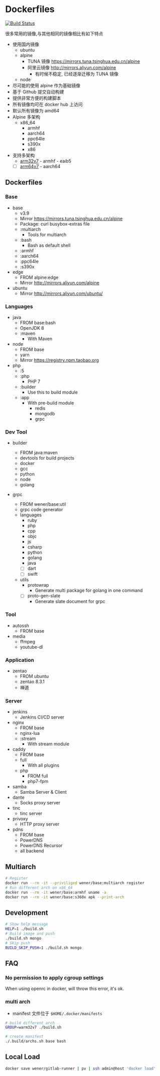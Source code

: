 # Dockerfiles

[![Build Status](https://travis-ci.org/wenerme/dockerfiles.svg?branch=master)](https://travis-ci.org/wenerme/dockerfiles)

很多常用的镜像,与其他相同的镜像相比有如下特点

* 使用国内镜像
  * ubuntu
  * alpine
    * TUNA 镜像 https://mirrors.tuna.tsinghua.edu.cn/alpine
    * 阿里云镜像 http://mirrors.aliyun.com/alpine
      * 有时候不稳定, 已经逐渐迁移为 TUNA 镜像
  * node
  <!--* maven-->
* 尽可能的使用 alpine 作为基础镜像
* 基于 Github 提交自动构建
* 提供非常方便的构建脚本
* 所有镜像均可在 docker hub 上访问
* 默认所有镜像为 amd64
* Alpine 多架构
  * x86_64
    * armhf
    * aarch64
    * ppc64le
    * s390x
    * x86
* 支持多架构
  * [arm32v7](https://hub.docker.com/orgs/warm32v7) - armhf - eaib5
  * [ ] [arm64v7](https://hub.docker.com/orgs/warm64v8) - aarch64

## Dockerfiles

### Base
* base
  * v3.9
  * Mirror https://mirrors.tuna.tsinghua.edu.cn/alpine
  * Package: curl busybox-extras file
  * :multiarch
    * Tools for multiarch
  * :bash
    * Bash as default shell
  * :armhf
  * :aarch64
  * :ppc64le
  * :s390x
* edge
  * FROM alpine:edge
  * Mirror http://mirrors.aliyun.com/alpine
* ubuntu
  * Mirror http://mirrors.aliyun.com/ubuntu/


### Languages
* java
  * FROM base:bash
  * OpenJDK 8
  * :maven
    * With Maven
* node
  * FROM base
  * yarn
  * Mirror https://registry.npm.taobao.org
* php
  * :5
  * :php
    * PHP 7
  * :builder
    * Use this to build module
  * :app
    * With pre-build module
      * redis
      * mongodb
      * grpc

### Dev Tool
* builder
  * FROM java:maven
  * devtools for build projects
  * docker
  * gcc
  * python
  * node
  * golang

* grpc
  * FROM wener/base:util
  * grpc code generator
  * languages
    * ruby
    * php
    * cpp
    * objc
    * js
    * csharp
    * python
    * golang
    * java
    * [ ] dart
    * [ ] swift
  * utils
    * protowrap
      * Generate multi package for golang in one command
    * [ ] proto-gen-slate
      * Generate slate document for grpc

### Tool
* autossh
  * FROM base
* media
  * ffmpeg
  * youtube-dl

### Application
* zentao
  * FROM ubuntu
  * zentao 8.3.1
  * 禅道


### Server
* jenkins
  * Jenkins CI/CD server
* nginx
  * FROM base
  * nginx-lua
  * :stream
    * With stream module
* caddy
  * FROM base
  * full
    * With all plugins
  * php
    * FROM full
    * php7-fpm
* samba
  * Samba Server & Client
* dante
  * Socks proxy server
* tinc
  * tinc server
* privoxy
  * HTTP proxy server
* pdns
  * FROM base
  * PowerDNS
  * PowerDNS Recursor
  * all backend

## Multiarch

```bash
# Register
docker run --rm -it --priviliged wener/base:multiarch register
# Run different arch on x86_64
docker run --rm -it wener/base:armhf uname -a
docker run --rm -it wener/base:s360x apk --print-arch
```

## Development

```bash
# Show help message
HELP=1 ./build.sh
# Build image and push
./build.sh mongo
# Skip push
BUILD_SKIP_PUSH=1 ./build.sh mongo
```
## FAQ
### No permission to apply cgroup settings
When using openrc in docker, will throw this error, it's ok.

### multi arch
* manifest 文件位于 `$HOME/.docker/manifests`

```bash
# build different arch
GROUP=warm32v7 ./build.sh

# create manifest
./.build/archs.sh base bash
```

## Local Load

```bash
docker save wener/gitlab-runner | pv | ssh admin@host 'docker load'
```
